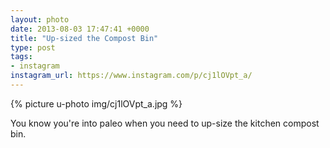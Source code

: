 ```yaml
---
layout: photo
date: 2013-08-03 17:47:41 +0000
title: "Up-sized the Compost Bin"
type: post
tags:
- instagram
instagram_url: https://www.instagram.com/p/cj1lOVpt_a/
---
```


{% picture u-photo img/cj1lOVpt_a.jpg %}

You know you're into paleo when you need to up-size the kitchen compost bin.
